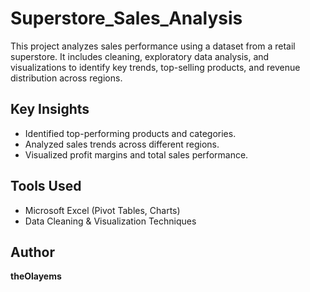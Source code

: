 # Superstore_Sales_Analysis
This project analyzes sales performance using a dataset from a retail superstore. It includes cleaning, exploratory data analysis, and visualizations to identify key trends, top-selling products, and revenue distribution across regions.

## Key Insights
- Identified top-performing products and categories.
- Analyzed sales trends across different regions.
- Visualized profit margins and total sales performance.

## Tools Used
- Microsoft Excel (Pivot Tables, Charts)
- Data Cleaning & Visualization Techniques

## Author
**theOlayems**
